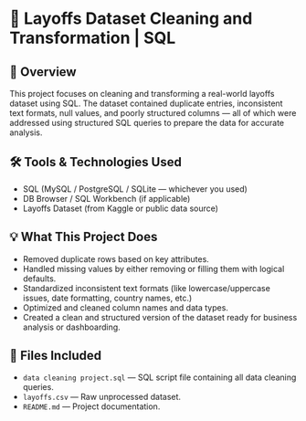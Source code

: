 # 🧹 Layoffs Dataset Cleaning and Transformation | SQL

## 📌 Overview
This project focuses on cleaning and transforming a real-world layoffs dataset using SQL. The dataset contained duplicate entries, inconsistent text formats, null values, and poorly structured columns — all of which were addressed using structured SQL queries to prepare the data for accurate analysis.

## 🛠 Tools & Technologies Used
- SQL (MySQL / PostgreSQL / SQLite — whichever you used)
- DB Browser / SQL Workbench (if applicable)
- Layoffs Dataset (from Kaggle or public data source)

## 💡 What This Project Does
- Removed duplicate rows based on key attributes.
- Handled missing values by either removing or filling them with logical defaults.
- Standardized inconsistent text formats (like lowercase/uppercase issues, date formatting, country names, etc.)
- Optimized and cleaned column names and data types.
- Created a clean and structured version of the dataset ready for business analysis or dashboarding.

## 📁 Files Included
- `data cleaning project.sql` — SQL script file containing all data cleaning queries.
- `layoffs.csv` — Raw unprocessed dataset.
- `README.md` — Project documentation.

